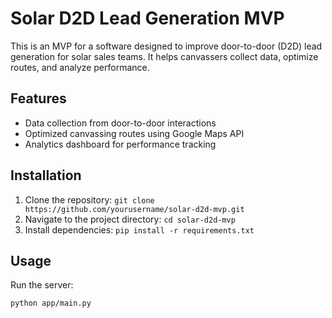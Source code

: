 # Solar D2D Lead Generation MVP

This is an MVP for a software designed to improve door-to-door (D2D) lead generation for solar sales teams. It helps canvassers collect data, optimize routes, and analyze performance.

## Features
- Data collection from door-to-door interactions
- Optimized canvassing routes using Google Maps API
- Analytics dashboard for performance tracking

## Installation
1. Clone the repository: `git clone https://github.com/yourusername/solar-d2d-mvp.git`
2. Navigate to the project directory: `cd solar-d2d-mvp`
3. Install dependencies: `pip install -r requirements.txt`

## Usage
Run the server:
```bash
python app/main.py
